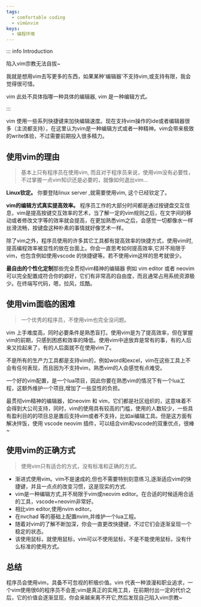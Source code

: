 ```yaml
---
tags:
  - comfortable coding
  - vim&nvim
keys:
  - 编程环境
---
```


::: info Introduction

 陷入vim宗教无法自拔~

我就是想用vim去写更多的东西，如果某种'编辑器'不支持vim,或支持有限，我会觉得很可惜。

vim 此处不具体指哪一种具体的编辑器, vim 是一种编辑方式。 

:::

vim 使用一些系列快捷键来加快编辑速度。现在支持vim操作的ide或者编辑器很多（主流都支持），在这里认为vim是一种编辑方式或者一种精神。vim会带来极致的write体验，不过需要前期投入很多精力。

## 使用vim的理由

> 基本上只有程序员在使用vim, 而且对于程序员来说，使用vim没有必要性，不过掌握一点vim知识还是必要的，就像如何退出vim...

**Linux钦定。** 你要登陆linux server ,就需要使用vim, 这个已经钦定了。

**vim的编辑方式真实提高效率。** 程序员工作的大部分时间都是通过按键盘交互信息，vim是提高按键交互效率的艺术，当了解一定的vim规则之后，在文字间的移动或者修改文字等的效率就会提高，在更加熟悉vim之后，会感觉一切都像水一样丝滑流畅，按键盘这种朴素的事情就好像艺术一样。

除了vim之外，程序员使用的许多其它工具都有提高效率的快捷方式，使用vim时,提高编程效率被显性的放在台面上。你会一直思考如何提高效率,它并不局限于vim，也包含例如使用vscode 的快捷键等。若不使用vim这样的思考就很少。

**最自由的个性化定制**那些完全贯彻vim精神的编辑器 例如 vim editor 或者 neovim 可以完全配置成符合你的癖好，它们有非常高的自由度，而且通常占用系统资源极少。在终端写代码，嗯，拉风，炫酷。


## 使用vim面临的困难

> 一个优秀的程序员，不使用vim也完全没问题。

vim 上手难度高，同时必要条件是熟悉盲打。使用vim是为了提高效率，但在掌握vim的前期，只感到困惑和效率的降低。使用vim中途放弃是常有的事，有的人后来又捡起来了，有的人后面就不在使用vim了。

不是所有的生产力工具都是支持vim的，例如word和excel，vim在这些工具上不会有任何表现，而且因为不支持vim，熟悉vim的人会感觉有点难受。

一个好的vim配置，是一个lua项目，因此你要在熟悉vim的情况下有一个lua工程，这额外维护一个项目,增加了一些显性的负担。

最贯彻vim精神的编辑器，如neovim 和 vim，它们都是社区组织的，这意味着不会得到大公司支持，同时，vim的使用具有较高的门槛，使用的人数较少，一些具有盈利目的的项目总是置后支持vim或者不支持，比如ai编辑工具。但是这方面有解决拌饭，使用 vscode neovim 插件，可以结合vim和vscode的双重优点，很棒~ 

## 使用vim的正确方式

> 使用vim只有适合的方式，没有标准和正确的方式。

- 渐进式使用vim。vim不是速成的,但也不需要特别刻意练习,逐渐适应vim的快捷键，并且一点点的改变习惯，这是现实的方式.
- vim是一种编辑方式,并不局限于vim或neovim editor。在合适的时候适用合适的工具，vscode+neovim非常好。
- 相比vim editor,使用nvim editor。
- 在nvchad 等的基础上配置nvim,并维护一个lua工程。
- 随着对vim的了解不断加深，你会一直更改快捷键，不过它们会逐渐呈现一个稳定的状态。
- 该使用鼠标，就使用鼠标，vim可以不使用鼠标，不是不能使用鼠标，没有什么标准的使用方式。

## 总结

程序员会使用vim，具备不可忽视的积极价值。vim 代表一种浪漫和职业追求，一个vim使用很6的程序员不会差;vim是真正的实用工具，在前期付出一定的代价之后，它的价值会逐渐显现，你会来越来离不开它,然后发现自己陷入vim宗教~

